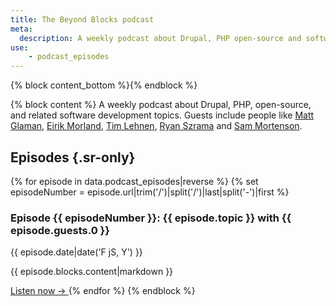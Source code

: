```yaml
---
title: The Beyond Blocks podcast
meta:
  description: A weekly podcast about Drupal, PHP open-source and software development.
use:
    - podcast_episodes
---
```


{% block content_bottom %}{% endblock %}

{% block content %}
A weekly podcast about Drupal, PHP, open-source, and related software development topics.
Guests include people like [Matt Glaman](/podcast/1-retrofit), [Eirik Morland](/podcast/8-eirik-morland-violinist), [Tim Lehnen](/podcast/9-tim-lehnen), [Ryan Szrama](/podcast/13-ryan-szrama-centarro) and [Sam Mortenson](/podcast/19-sam-mortenson).

## Episodes {.sr-only}

{% for episode in data.podcast_episodes|reverse %}
  {% set episodeNumber = episode.url|trim('/')|split('/')|last|split('-')|first %}

  <h3>
    Episode {{ episodeNumber }}:
    {{ episode.topic }}
    with {{ episode.guests.0 }}
  </h3>

  <time datetime="{{ episode.date|date('Y-m-d') }}">{{ episode.date|date('F jS, Y') }}</time>

  {{ episode.blocks.content|markdown }}

  <a href="{{ episode.url|trim('/', 'right') }}" aria-label="Listen to episode {{ episodeNumber }}">
    Listen now
    &rarr;
  </a>
{% endfor %}
{% endblock %}
